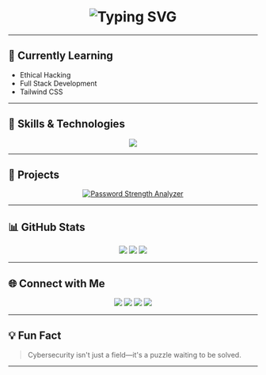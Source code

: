<h1 align="center">
  <img src="https://readme-typing-svg.herokuapp.com?font=Fira+Code&pause=1000&center=true&vCenter=true&color=36BCF7&width=435&lines=Hi+I'm+Kaushal+Kumar;Cybersecurity+%26+IoT+Enthusiast;Full+Stack+Dev+in+Progress" alt="Typing SVG" />
</h1>

---

## 🌱 Currently Learning
- Ethical Hacking  
- Full Stack Development  
- Tailwind CSS  

---

## 🔧 Skills & Technologies
<p align="center">
  <img src="https://skillicons.dev/icons?i=java,python,html,css,js,mysql,git,github,linux&theme=dark" />
</p>

---

## 📂 Projects

<p align="center">
  <a href="https://github.com/Kaushalkumar012/Password-Strength-Checker" target="_blank">
    <img src="https://github-readme-stats.vercel.app/api/pin/?username=Kaushalkumar012&repo=Password-Strength-Checker&theme=tokyonight" alt="Password Strength Analyzer" />
  </a>
</p>

---

## 📊 GitHub Stats
<p align="center">
  <img src="https://github-readme-stats.vercel.app/api?username=Kaushalkumar012&theme=tokyonight&hide_border=false" />
  <img src="https://github-readme-streak-stats.herokuapp.com/?user=Kaushalkumar012&theme=tokyonight&hide_border=false" />
  <img src="https://github-readme-stats.vercel.app/api/top-langs/?username=Kaushalkumar012&theme=tokyonight&hide_border=false&layout=compact" />
</p>

---

## 🌐 Connect with Me
<p align="center">
  <a href="mailto:kaushalkumar00200@gmail.com"><img src="https://img.shields.io/badge/email-D14836?style=for-the-badge&logo=gmail&logoColor=white" /></a>
  <a href="https://linkedin.com/in/kaushal00200"><img src="https://img.shields.io/badge/LinkedIn-0077B5?style=for-the-badge&logo=linkedin&logoColor=white" /></a>
  <a href="https://x.com/Kaushal00200"><img src="https://img.shields.io/badge/X-black?style=for-the-badge&logo=x&logoColor=white" /></a>
  <a href="https://instagram.com/_kaushal.kumar_"><img src="https://img.shields.io/badge/Instagram-E4405F?style=for-the-badge&logo=instagram&logoColor=white" /></a>
</p>

---

## 💡 Fun Fact
> Cybersecurity isn't just a field—it's a puzzle waiting to be solved.

---

